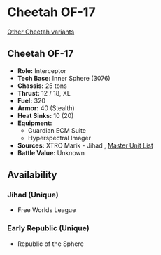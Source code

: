 # Cheetah OF-17 

[Other Cheetah variants](../cheetah.md) 

## Cheetah OF-17 

- **Role:** Interceptor 
- **Tech Base:** Inner Sphere (3076) 
- **Chassis:** 25 tons 
- **Thrust:** 12 / 18, XL 
- **Fuel:** 320 
- **Armor:** 40 (Stealth) 
- **Heat Sinks:** 10 (20) 
- **Equipment:** 
  - Guardian ECM Suite 
  - Hyperspectral Imager 
- **Sources:** XTRO Marik - Jihad , [Master Unit List](http://masterunitlist.info/Unit/Details/578) 
- **Battle Value:** Unknown 

## Availability 

### Jihad (Unique) 

- Free Worlds League 

### Early Republic (Unique) 

- Republic of the Sphere 

